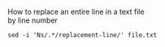 How to replace an entire line in a text file  
by line number  
```
sed -i 'Ns/.*/replacement-line/' file.txt
```
